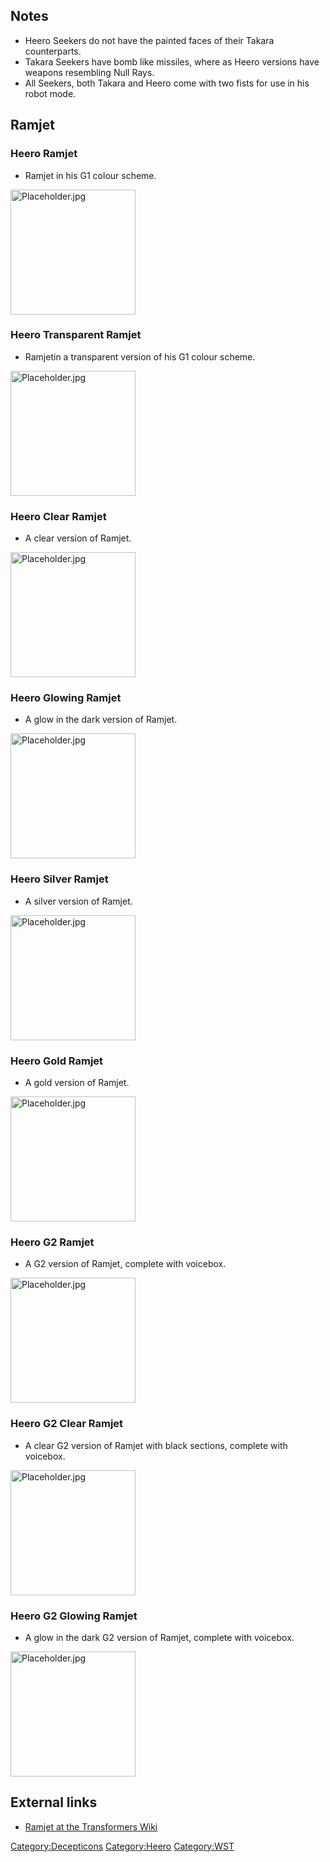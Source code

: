 Notes
-----

-   Heero Seekers do not have the painted faces of their Takara counterparts.
-   Takara Seekers have bomb like missiles, where as Heero versions have weapons resembling Null Rays.
-   All Seekers, both Takara and Heero come with two fists for use in his robot mode.

Ramjet
------

### Heero Ramjet

-   Ramjet in his G1 colour scheme.

<img src="Placeholder.jpg" title="fig:Placeholder.jpg" alt="Placeholder.jpg" width="200" />

### Heero Transparent Ramjet

-   Ramjetin a transparent version of his G1 colour scheme.

<img src="Placeholder.jpg" title="fig:Placeholder.jpg" alt="Placeholder.jpg" width="200" />

### Heero Clear Ramjet

-   A clear version of Ramjet.

<img src="Placeholder.jpg" title="fig:Placeholder.jpg" alt="Placeholder.jpg" width="200" />

### Heero Glowing Ramjet

-   A glow in the dark version of Ramjet.

<img src="Placeholder.jpg" title="fig:Placeholder.jpg" alt="Placeholder.jpg" width="200" />

### Heero Silver Ramjet

-   A silver version of Ramjet.

<img src="Placeholder.jpg" title="fig:Placeholder.jpg" alt="Placeholder.jpg" width="200" />

### Heero Gold Ramjet

-   A gold version of Ramjet.

<img src="Placeholder.jpg" title="fig:Placeholder.jpg" alt="Placeholder.jpg" width="200" />

### Heero G2 Ramjet

-   A G2 version of Ramjet, complete with voicebox.

<img src="Placeholder.jpg" title="fig:Placeholder.jpg" alt="Placeholder.jpg" width="200" />

### Heero G2 Clear Ramjet

-   A clear G2 version of Ramjet with black sections, complete with voicebox.

<img src="Placeholder.jpg" title="fig:Placeholder.jpg" alt="Placeholder.jpg" width="200" />

### Heero G2 Glowing Ramjet

-   A glow in the dark G2 version of Ramjet, complete with voicebox.

<img src="Placeholder.jpg" title="fig:Placeholder.jpg" alt="Placeholder.jpg" width="200" />

External links
--------------

-   [Ramjet at the Transformers Wiki](http://tfwiki.net/wiki/Ramjet)

<Category:Decepticons> <Category:Heero> <Category:WST>
